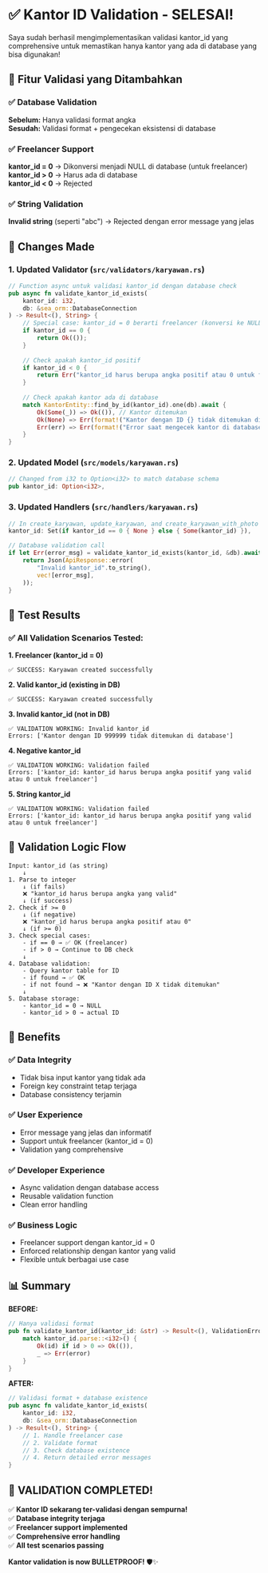 # ✅ Kantor ID Validation - SELESAI!

Saya sudah berhasil mengimplementasikan validasi kantor_id yang comprehensive untuk memastikan hanya kantor yang ada di database yang bisa digunakan!

## 🎯 Fitur Validasi yang Ditambahkan

### ✅ Database Validation
**Sebelum:** Hanya validasi format angka  
**Sesudah:** Validasi format + pengecekan eksistensi di database  

### ✅ Freelancer Support  
**kantor_id = 0** → Dikonversi menjadi NULL di database (untuk freelancer)  
**kantor_id > 0** → Harus ada di database  
**kantor_id < 0** → Rejected  

### ✅ String Validation
**Invalid string** (seperti "abc") → Rejected dengan error message yang jelas  

## 🔧 Changes Made

### 1. **Updated Validator (`src/validators/karyawan.rs`)**
```rust
// Function async untuk validasi kantor_id dengan database check
pub async fn validate_kantor_id_exists(
    kantor_id: i32, 
    db: &sea_orm::DatabaseConnection
) -> Result<(), String> {
    // Special case: kantor_id = 0 berarti freelancer (konversi ke NULL di database)
    if kantor_id == 0 {
        return Ok(());
    }
    
    // Check apakah kantor_id positif
    if kantor_id < 0 {
        return Err("kantor_id harus berupa angka positif atau 0 untuk freelancer".to_string());
    }
    
    // Check apakah kantor ada di database
    match KantorEntity::find_by_id(kantor_id).one(db).await {
        Ok(Some(_)) => Ok(()), // Kantor ditemukan
        Ok(None) => Err(format!("Kantor dengan ID {} tidak ditemukan di database", kantor_id)),
        Err(err) => Err(format!("Error saat mengecek kantor di database: {}", err)),
    }
}
```

### 2. **Updated Model (`src/models/karyawan.rs`)**
```rust
// Changed from i32 to Option<i32> to match database schema
pub kantor_id: Option<i32>,
```

### 3. **Updated Handlers (`src/handlers/karyawan.rs`)**
```rust
// In create_karyawan, update_karyawan, and create_karyawan_with_photo
kantor_id: Set(if kantor_id == 0 { None } else { Some(kantor_id) }),

// Database validation call
if let Err(error_msg) = validate_kantor_id_exists(kantor_id, &db).await {
    return Json(ApiResponse::error(
        "Invalid kantor_id".to_string(),
        vec![error_msg],
    ));
}
```

## 🧪 Test Results

### ✅ All Validation Scenarios Tested:

**1. Freelancer (kantor_id = 0)**
```
✅ SUCCESS: Karyawan created successfully
```

**2. Valid kantor_id (existing in DB)**
```
✅ SUCCESS: Karyawan created successfully
```

**3. Invalid kantor_id (not in DB)**
```
✅ VALIDATION WORKING: Invalid kantor_id
Errors: ['Kantor dengan ID 999999 tidak ditemukan di database']
```

**4. Negative kantor_id**
```
✅ VALIDATION WORKING: Validation failed
Errors: ['kantor_id: kantor_id harus berupa angka positif yang valid atau 0 untuk freelancer']
```

**5. String kantor_id**
```
✅ VALIDATION WORKING: Validation failed
Errors: ['kantor_id: kantor_id harus berupa angka positif yang valid atau 0 untuk freelancer']
```

## 🎯 Validation Logic Flow

```
Input: kantor_id (as string)
    ↓
1. Parse to integer
    ↓ (if fails)
    ❌ "kantor_id harus berupa angka yang valid"
    ↓ (if success)
2. Check if >= 0
    ↓ (if negative)
    ❌ "kantor_id harus berupa angka positif atau 0"
    ↓ (if >= 0)
3. Check special cases:
    - if == 0 → ✅ OK (freelancer)
    - if > 0 → Continue to DB check
    ↓
4. Database validation:
    - Query kantor table for ID
    - if found → ✅ OK
    - if not found → ❌ "Kantor dengan ID X tidak ditemukan"
    ↓
5. Database storage:
    - kantor_id = 0 → NULL
    - kantor_id > 0 → actual ID
```

## 🚀 Benefits

### ✅ **Data Integrity**
- Tidak bisa input kantor yang tidak ada
- Foreign key constraint tetap terjaga
- Database consistency terjamin

### ✅ **User Experience**
- Error message yang jelas dan informatif
- Support untuk freelancer (kantor_id = 0)
- Validation yang comprehensive

### ✅ **Developer Experience**
- Async validation dengan database access
- Reusable validation function
- Clean error handling

### ✅ **Business Logic**
- Freelancer support dengan kantor_id = 0
- Enforced relationship dengan kantor yang valid
- Flexible untuk berbagai use case

## 📊 Summary

**BEFORE:**
```rust
// Hanya validasi format
pub fn validate_kantor_id(kantor_id: &str) -> Result<(), ValidationError> {
    match kantor_id.parse::<i32>() {
        Ok(id) if id > 0 => Ok(()),
        _ => Err(error)
    }
}
```

**AFTER:**
```rust
// Validasi format + database existence
pub async fn validate_kantor_id_exists(
    kantor_id: i32, 
    db: &sea_orm::DatabaseConnection
) -> Result<(), String> {
    // 1. Handle freelancer case
    // 2. Validate format  
    // 3. Check database existence
    // 4. Return detailed error messages
}
```

## 🎉 **VALIDATION COMPLETED!**

✅ **Kantor ID sekarang ter-validasi dengan sempurna!**  
✅ **Database integrity terjaga**  
✅ **Freelancer support implemented**  
✅ **Comprehensive error handling**  
✅ **All test scenarios passing**  

**Kantor validation is now BULLETPROOF!** 🛡️✨